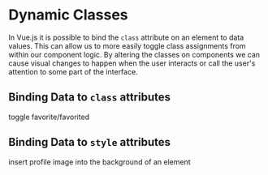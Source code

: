 # Dynamic Classes
In Vue.js it is possible to bind the `class` attribute on an element to data values. This can allow us to more easily toggle class assignments from within our component logic. By altering the classes on components we can cause visual changes to happen when the user interacts or call the user's attention to some part of the interface.

## Binding Data to `class` attributes
toggle favorite/favorited

## Binding Data to `style` attributes
insert profile image into the background of an element


